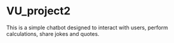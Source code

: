 # VU_project2
This is a simple chatbot designed to interact with users, perform calculations, share jokes and quotes.
